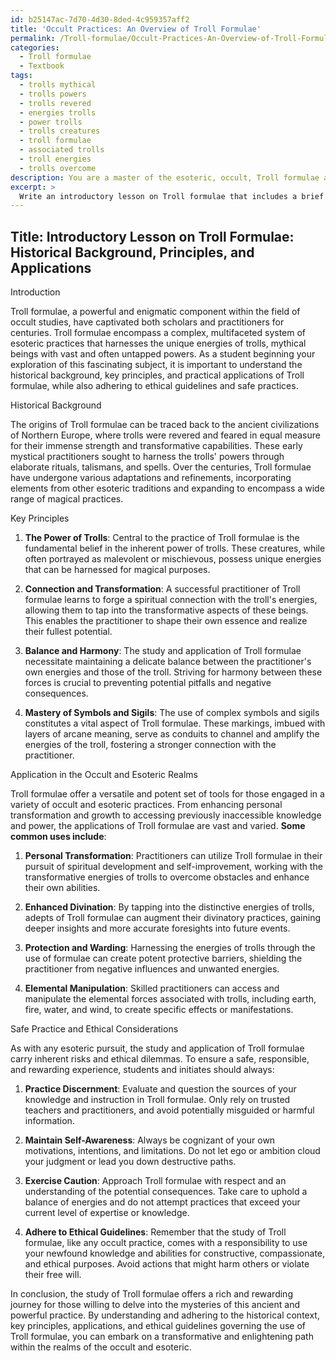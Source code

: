 ```yaml
---
id: b25147ac-7d70-4d30-8ded-4c959357aff2
title: 'Occult Practices: An Overview of Troll Formulae'
permalink: /Troll-formulae/Occult-Practices-An-Overview-of-Troll-Formulae/
categories:
  - Troll formulae
  - Textbook
tags:
  - trolls mythical
  - trolls powers
  - trolls revered
  - energies trolls
  - power trolls
  - trolls creatures
  - troll formulae
  - associated trolls
  - troll energies
  - trolls overcome
description: You are a master of the esoteric, occult, Troll formulae and education, you have written many textbooks on the subject in ways that provide students with rich and deep understanding of the subject. You are being asked to write textbook-like sections on a topic and you do it with full context, explainability, and reliability in accuracy to the true facts of the topic at hand, in a textbook style that a student would easily be able to learn from, in a rich, engaging, and contextual way. Always include relevant context (such as formulas and history), related concepts, and in a way that someone can gain deep insights from.
excerpt: > 
  Write an introductory lesson on Troll formulae that includes a brief historical background, key principles, and an explanation of their application in the occult and esoteric realms. This section should also provide guidance for safe practice and ethical considerations for students and initiates delving into the study of Troll formulae for the first time.
---
```


## Title: Introductory Lesson on Troll Formulae: Historical Background, Principles, and Applications

Introduction

Troll formulae, a powerful and enigmatic component within the field of occult studies, have captivated both scholars and practitioners for centuries. Troll formulae encompass a complex, multifaceted system of esoteric practices that harnesses the unique energies of trolls, mythical beings with vast and often untapped powers. As a student beginning your exploration of this fascinating subject, it is important to understand the historical background, key principles, and practical applications of Troll formulae, while also adhering to ethical guidelines and safe practices.

Historical Background

The origins of Troll formulae can be traced back to the ancient civilizations of Northern Europe, where trolls were revered and feared in equal measure for their immense strength and transformative capabilities. These early mystical practitioners sought to harness the trolls' powers through elaborate rituals, talismans, and spells. Over the centuries, Troll formulae have undergone various adaptations and refinements, incorporating elements from other esoteric traditions and expanding to encompass a wide range of magical practices.

Key Principles

1. **The Power of Trolls**: Central to the practice of Troll formulae is the fundamental belief in the inherent power of trolls. These creatures, while often portrayed as malevolent or mischievous, possess unique energies that can be harnessed for magical purposes.

2. **Connection and Transformation**: A successful practitioner of Troll formulae learns to forge a spiritual connection with the troll's energies, allowing them to tap into the transformative aspects of these beings. This enables the practitioner to shape their own essence and realize their fullest potential.

3. **Balance and Harmony**: The study and application of Troll formulae necessitate maintaining a delicate balance between the practitioner's own energies and those of the troll. Striving for harmony between these forces is crucial to preventing potential pitfalls and negative consequences.

4. **Mastery of Symbols and Sigils**: The use of complex symbols and sigils constitutes a vital aspect of Troll formulae. These markings, imbued with layers of arcane meaning, serve as conduits to channel and amplify the energies of the troll, fostering a stronger connection with the practitioner.

Application in the Occult and Esoteric Realms

Troll formulae offer a versatile and potent set of tools for those engaged in a variety of occult and esoteric practices. From enhancing personal transformation and growth to accessing previously inaccessible knowledge and power, the applications of Troll formulae are vast and varied. **Some common uses include**:

1. **Personal Transformation**: Practitioners can utilize Troll formulae in their pursuit of spiritual development and self-improvement, working with the transformative energies of trolls to overcome obstacles and enhance their own abilities.

2. **Enhanced Divination**: By tapping into the distinctive energies of trolls, adepts of Troll formulae can augment their divinatory practices, gaining deeper insights and more accurate foresights into future events.

3. **Protection and Warding**: Harnessing the energies of trolls through the use of formulae can create potent protective barriers, shielding the practitioner from negative influences and unwanted energies.

4. **Elemental Manipulation**: Skilled practitioners can access and manipulate the elemental forces associated with trolls, including earth, fire, water, and wind, to create specific effects or manifestations.

Safe Practice and Ethical Considerations

As with any esoteric pursuit, the study and application of Troll formulae carry inherent risks and ethical dilemmas. To ensure a safe, responsible, and rewarding experience, students and initiates should always:

1. **Practice Discernment**: Evaluate and question the sources of your knowledge and instruction in Troll formulae. Only rely on trusted teachers and practitioners, and avoid potentially misguided or harmful information.

2. **Maintain Self-Awareness**: Always be cognizant of your own motivations, intentions, and limitations. Do not let ego or ambition cloud your judgment or lead you down destructive paths.

3. **Exercise Caution**: Approach Troll formulae with respect and an understanding of the potential consequences. Take care to uphold a balance of energies and do not attempt practices that exceed your current level of expertise or knowledge.

4. **Adhere to Ethical Guidelines**: Remember that the study of Troll formulae, like any occult practice, comes with a responsibility to use your newfound knowledge and abilities for constructive, compassionate, and ethical purposes. Avoid actions that might harm others or violate their free will.

In conclusion, the study of Troll formulae offers a rich and rewarding journey for those willing to delve into the mysteries of this ancient and powerful practice. By understanding and adhering to the historical context, key principles, applications, and ethical guidelines governing the use of Troll formulae, you can embark on a transformative and enlightening path within the realms of the occult and esoteric.
